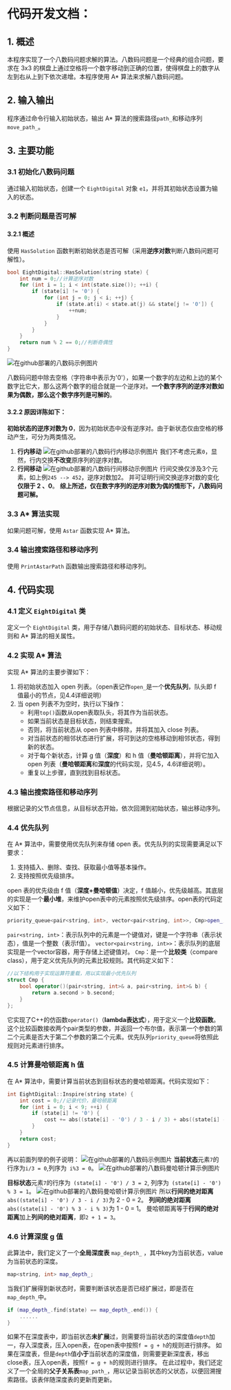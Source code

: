 # 代码开发文档：

## 1. 概述

本程序实现了一个八数码问题求解的算法。八数码问题是一个经典的组合问题，要求在 3x3 的棋盘上通过空格将一个数字移动到正确的位置，使得棋盘上的数字从左到右从上到下依次递增。本程序使用 A* 算法来求解八数码问题。

## 2. 输入输出

程序通过命令行输入初始状态，输出 A* 算法的搜索路径`path_`和移动序列`move_path_`。

## 3. 主要功能

### 3.1 初始化八数码问题

通过输入初始状态，创建一个 `EightDigital` 对象 `e1`，并将其初始状态设置为输入的状态。

### 3.2 判断问题是否可解

#### 3.2.1 概述
使用 `HasSolution` 函数判断初始状态是否可解（采用**逆序对数**判断八数码问题可解性）。
```C++
bool EightDigital::HasSolution(string state) {
	int num = 0;//计算逆序对数 
	for (int i = 1; i < int(state.size()); ++i) {
		if (state[i] != '0') {
			for (int j = 0; j < i; ++j) {
				if (state.at(i) < state.at(j) && state[j != '0']) {
					++num;
				}
			}
		}
	}
	return num % 2 == 0;//判断奇偶性 
}
```
![在github部署的八数码示例图片](https://cdn.jsdelivr.net/gh/wink-snow/piceeimage/image/EightDigitalSample.png)

八数码问题中除去空格（字符串中表示为'0'），如果一个数字的左边和上边的某个数字比它大，那么这两个数字的组合就是一个逆序对。**一个数字序列的逆序对数如果为偶数，那么这个数字序列是可解的**。

#### 3.2.2 原因详陈如下：
**初始状态的逆序对数为 0**，因为初始状态中没有逆序对。由于新状态仅由空格的移动产生，可分为两类情况。
1. **行内移动**
   ![在github部署的八数码行内移动示例图片](https://cdn.jsdelivr.net/gh/wink-snow/piceeimage/image/HorizontalExchange.png)
   我们不考虑元素` 0 `，显然，行内交换**不改变**原序列的逆序对数。
2. **行间移动**
   ![在github部署的八数码行间移动示例图片](https://cdn.jsdelivr.net/gh/wink-snow/piceeimage/image/VerticalExchange.png)
	行间交换仅涉及3个元素，如上例` 245 --> 452 `，逆序对数加2。
	并可证明行间交换逆序对数的变化**仅限于 2 、0**。
	**综上所述，仅在数字序列的逆序对数为偶的情形下，八数码问题可解。**


### 3.3 A* 算法实现

如果问题可解，使用 `Astar` 函数实现 A* 算法。

### 3.4 输出搜索路径和移动序列

使用 `PrintAstarPath` 函数输出搜索路径和移动序列。

## 4. 代码实现

### 4.1 定义 `EightDigital` 类

定义一个 `EightDigital` 类，用于存储八数码问题的初始状态、目标状态、移动规则和 A* 算法的相关属性。

### 4.2 实现 A* 算法

实现 A* 算法的主要步骤如下：

1. 将初始状态加入 open 列表。（open表记作`open_`是一个**优先队列**，队头即 f 值最小的节点，见4.4详细说明）
2. 当 open 列表不为空时，执行以下操作：
  	* 利用`top()`函数从open表取队头，将其作为当前状态。
  	* 如果当前状态是目标状态，则结束搜索。
  	* 否则，将当前状态从 open 列表中移除，并将其加入 close 列表。
  	* 对当前状态的相邻状态进行扩展，将可到达的空格移动到相邻状态，得到新的状态。
  	* 对于每个新状态，计算 g 值（**深度**）和 h 值（**曼哈顿距离**），并将它加入 open 列表（**曼哈顿距离**和**深度**的代码实现，见4.5，4.6详细说明）。
  	* 重复以上步骤，直到找到目标状态。

### 4.3 输出搜索路径和移动序列

根据记录的父节点信息，从目标状态开始，依次回溯到初始状态，输出移动序列。

### 4.4 优先队列
在 A* 算法中，需要使用优先队列来存储 open 表。优先队列的实现需要满足以下要求：
1. 支持插入、删除、查找、获取最小值等基本操作。
2. 支持按照优先级排序。

open 表的优先级由 f 值（**深度+曼哈顿值**）决定，f 值越小，优先级越高。其底层的实现是一个**最小堆**，来维护open表中的元素按照优先级排序。open表的代码定义如下：
```c++
priority_queue<pair<string, int>, vector<pair<string, int>>, Cmp>open_;
```
`pair<string, int>`：表示队列中的元素是一个键值对，键是一个字符串（表示状态），值是一个整数（表示f值）。
`vector<pair<string, int>>`：表示队列的底层实现是一个vector容器，用于存储上述键值对。
`Cmp`：是一个**比较类**（compare class），用于定义优先队列的元素比较规则。其代码定义如下：
```c++
//以下结构用于实现运算符重载，用以实现最小优先队列 
struct Cmp {
	bool operator()(pair<string, int>& a, pair<string, int>& b) {
		return a.second > b.second;
	}
};
```
它实现了C++的仿函数`operator()`（**lambda表达式**），用于定义一个**比较函数**。这个比较函数接收两个pair类型的参数，并返回一个布尔值，表示第一个参数的第二个元素是否大于第二个参数的第二个元素。优先队列`priority_queue`将依照此规则对元素进行排序。

### 4.5 计算曼哈顿距离 h 值

在 A* 算法中，需要计算当前状态到目标状态的曼哈顿距离。代码实现如下：
```c++
int EightDigital::Inspire(string state) {
	int cost = 0;//记录代价，曼哈顿距离 
	for (int i = 0; i < 9; ++i) {
		if (state[i] != '0') {
			cost += abs((state[i] - '0') / 3 - i / 3) + abs((state[i] - '0') % 3 - i % 3);
		}
	}
	return cost;
}
```
再以前面列举的例子说明：
![在github部署的八数码示例图片](https://cdn.jsdelivr.net/gh/wink-snow/piceeimage/image/EightDigitalSample.png)
**当前状态**元素` 7 `的行序为` i/3 = 0 `,列序为` i%3 = 0`。
![在github部署的八数码曼哈顿计算示例图片](https://cdn.jsdelivr.net/gh/wink-snow/piceeimage/image/DigitalSevenSample.png)

**目标状态**元素` 7 `的行序为` (state[i] - '0') / 3 = 2`, 列序为` (state[i] - '0') % 3 = 1`。
![在github部署的八数码曼哈顿计算示例图片](https://cdn.jsdelivr.net/gh/wink-snow/piceeimage/image/SevenSample.png)
所以**行间的绝对距离**`abs((state[i] - '0') / 3 - i / 3)`为 2 - 0 = 2。
**列间的绝对距离**`abs((state[i] - '0') % 3 - i % 3)`为 1 - 0 = 1。
曼哈顿距离等于**行间的绝对距离**加上**列间的绝对距离**，即`2 + 1 = 3`。

### 4.6 计算深度 g 值
此算法中，我们定义了一个**全局深度表** `map_depth_` ，其中key为当前状态，value为当前状态的深度。
```c++
map<string, int> map_depth_;
```
当我们扩展得到新状态时，需要判断该状态是否已经扩展过，即是否在`map_depth_`中。
```c++
if (map_depth_.find(state) == map_depth_.end()) {
	......
}
```
如果不在深度表中，即当前状态**未扩展**过，则需要将当前状态的深度值`depth`加一，存入深度表，压入open表，在open表中按照`f = g + h`的规则进行排序。
如果在深度表，但是`depth`值**小于**当前状态的深度值，则需要更新深度表，移出close表，压入open表，按照`f = g + h`的规则进行排序。
在此过程中，我们还定义了一个全局的**父子关系表**`map_path_`，用以记录当前状态的父状态，以便回溯搜索路径。该表伴随深度表的更新而更新。
